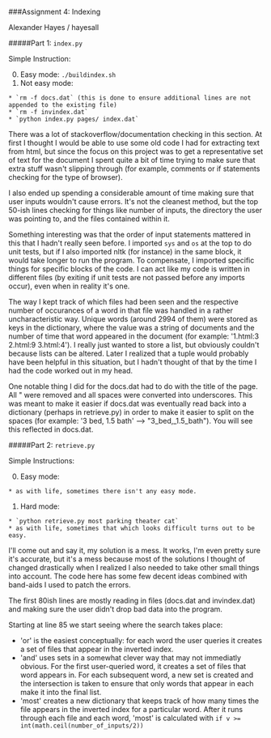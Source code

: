 ###Assignment 4: Indexing

Alexander Hayes / hayesall

#####Part 1: `index.py`

Simple Instruction:

  0. Easy mode: `./buildindex.sh`
  1. Not easy mode:
    
    * `rm -f docs.dat` (this is done to ensure additional lines are not appended to the existing file)
    * `rm -f invindex.dat`
    * `python index.py pages/ index.dat`

There was a lot of stackoverflow/documentation checking in this section. At first I thought I would be able to use some old code I had for extracting text from html, but since the focus on this project was to get a representative set of text for the document I spent quite a bit of time trying to make sure that extra stuff wasn't slipping through (for example, comments <!-- --> or if statements checking for the type of browser).

I also ended up spending a considerable amount of time making sure that user inputs wouldn't cause errors. It's not the cleanest method, but the top 50-ish lines checking for things like number of inputs, the directory the user was pointing to, and the files contained within it.

Something interesting was that the order of input statements mattered in this that I hadn't really seen before. I imported `sys` and `os` at the top to do unit tests, but if I also imported nltk (for instance) in the same block, it would take longer to run the program. To compensate, I imported specific things for specific blocks of the code. I can act like my code is written in different files (by exiting if unit tests are not passed before any imports occur), even when in reality it's one.

The way I kept track of which files had been seen and the respective number of occurances of a word in that file was handled in a rather uncharacteristic way. Unique words (around 2994 of them) were stored as keys in the dictionary, where the value was a string of documents and the number of time that word appeared in the document (for example: '1.html:3 2.html:9 3.html:4'). I really just wanted to store a list, but obviously couldn't because lists can be altered. Later I realized that a tuple would probably have been helpful in this situation, but I hadn't thought of that by the time I had the code worked out in my head.

One notable thing I did for the docs.dat had to do with the title of the page. All " were removed and all spaces were converted into underscores. This was meant to make it easier if docs.dat was eventually read back into a dictionary (perhaps in retrieve.py) in order to make it easier to split on the spaces (for example: '3 bed, 1.5 bath' --> "3_bed,_1.5_bath"). You will see this reflected in docs.dat.

#####Part 2: `retrieve.py`

Simple Instructions:

  0. Easy mode:
    
    * as with life, sometimes there isn't any easy mode.

  1. Hard mode:

    * `python retrieve.py most parking theater cat`
    * as with life, sometimes that which looks difficult turns out to be easy.

I'll come out and say it, my solution is a mess. It works, I'm even pretty sure it's accurate, but it's a mess because most of the solutions I thought of changed drastically when I realized I also needed to take other small things into account. The code here has some few decent ideas combined with band-aids I used to patch the errors.

The first 80ish lines are mostly reading in files (docs.dat and invindex.dat) and making sure the user didn't drop bad data into the program.

Starting at line 85 we start seeing where the search takes place:

  * 'or' is the easiest conceptually: for each word the user queries it creates a set of files that appear in the inverted index.
  * 'and' uses sets in a somewhat clever way that may not immediatly obvious. For the first user-queried word, it creates a set of files that word appears in. For each subsequent word, a new set is created and the intersection is taken to ensure that only words that appear in each make it into the final list.
  * 'most' creates a new dictionary that keeps track of how many times the file appears in the inverted index for a particular word. After it runs through each file and each word, 'most' is calculated with `if v >= int(math.ceil(number_of_inputs/2))`